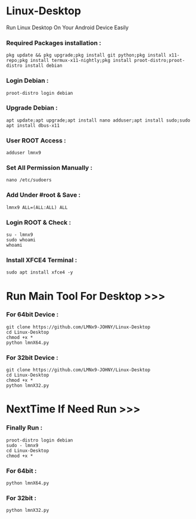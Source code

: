 # Linux-Desktop
Run Linux Desktop On Your Android Device Easily


### Required Packages installation :
    pkg update && pkg upgrade;pkg install git python;pkg install x11-repo;pkg install termux-x11-nightly;pkg install proot-distro;proot-distro install debian
### Login Debian :
    proot-distro login debian
### Upgrade Debian :
    apt update;apt upgrade;apt install nano adduser;apt install sudo;sudo apt install dbus-x11
### User ROOT Access :
    adduser lmnx9
### Set All Permission Manually :
    nano /etc/sudoers
### Add Under #root & Save :
    lmnx9 ALL=(ALL:ALL) ALL
### Login ROOT & Check :
    su - lmnx9
    sudo whoami 
    whoami
### Install XFCE4 Terminal :
    sudo apt install xfce4 -y

# Run Main Tool For Desktop >>>
### For 64bit Device :
    git clone https://github.com/LMNx9-JOHNY/Linux-Desktop
    cd Linux-Desktop
    chmod +x *
    python lmnX64.py
### For 32bit Device :
    git clone https://github.com/LMNx9-JOHNY/Linux-Desktop
    cd Linux-Desktop
    chmod +x *
    python lmnX32.py

# NextTime If Need Run >>>
### Finally Run :
    proot-distro login debian 
    sudo - lmnx9
    cd Linux-Desktop
    chmod +x *
### For 64bit :
    python lmnX64.py 
### For 32bit :
    python lmnX32.py







